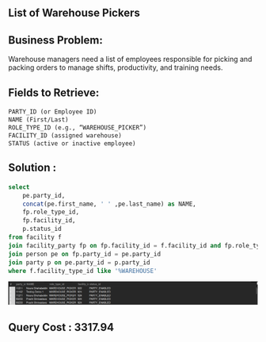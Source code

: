 ## List of Warehouse Pickers

## Business Problem:
Warehouse managers need a list of employees responsible for picking and packing orders to manage shifts, productivity, and training needs.

## Fields to Retrieve:

```
PARTY_ID (or Employee ID)
NAME (First/Last)
ROLE_TYPE_ID (e.g., “WAREHOUSE_PICKER”)
FACILITY_ID (assigned warehouse)
STATUS (active or inactive employee)
```

## Solution :

```sql
select
	pe.party_id,
    concat(pe.first_name, ' ' ,pe.last_name) as NAME,
    fp.role_type_id,
	fp.facility_id,
    p.status_id
from facility f
join facility_party fp on fp.facility_id = f.facility_id and fp.role_type_id in ('WAREHOUSE_PICKER','WAREHOUSE_PACKER')
join person pe on fp.party_id = pe.party_id
join party p on pe.party_id = p.party_id
where f.facility_type_id like '%WAREHOUSE'
```

![alt text](image.png)

## Query Cost : 3317.94